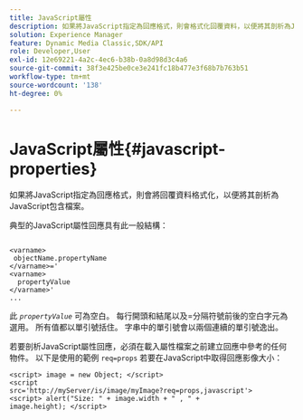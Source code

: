 ```yaml
---
title: JavaScript屬性
description: 如果將JavaScript指定為回應格式，則會格式化回覆資料，以便將其剖析為JavaScript&trade； include檔案。
solution: Experience Manager
feature: Dynamic Media Classic,SDK/API
role: Developer,User
exl-id: 12e69221-4a2c-4ec6-b38b-0a8d98d3c4a6
source-git-commit: 38f3e425be0ce3e241fc18b477e3f68b7b763b51
workflow-type: tm+mt
source-wordcount: '138'
ht-degree: 0%

---
```


# JavaScript屬性{#javascript-properties}

如果將JavaScript指定為回應格式，則會將回覆資料格式化，以便將其剖析為JavaScript包含檔案。

典型的JavaScript屬性回應具有此一般結構：

```
           
<varname> 
 objectName.propertyName 
</varname>=' 
<varname>
  propertyValue 
</varname>' 
...
```

此 *`propertyValue`* 可為空白。 每行開頭和結尾以及=分隔符號前後的空白字元為選用。 所有值都以單引號括住。 字串中的單引號會以兩個連續的單引號逸出。

若要剖析JavaScript屬性回應，必須在載入屬性檔案之前建立回應中參考的任何物件。 以下是使用的範例 `req=props` 若要在JavaScript中取得回應影像大小：

```
<script> image = new Object; </script> 
<script 
src='http://myServer/is/image/myImage?req=props,javascript'> 
<script> alert("Size: " + image.width + " , " + 
image.height); </script>
```
